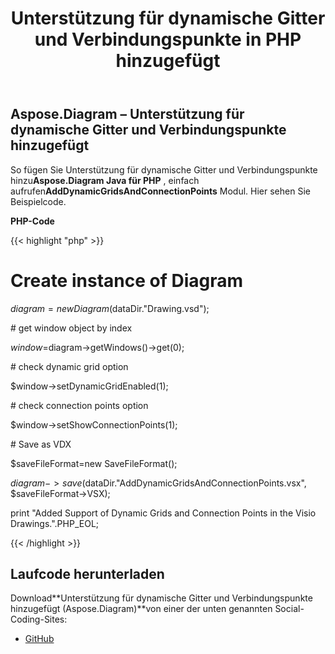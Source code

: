 ﻿---
title: Unterstützung für dynamische Gitter und Verbindungspunkte in PHP hinzugefügt
type: docs
weight: 10
url: /de/java/add-support-of-dynamic-grids-and-connection-points-in-php/
---
## **Aspose.Diagram – Unterstützung für dynamische Gitter und Verbindungspunkte hinzugefügt**
 So fügen Sie Unterstützung für dynamische Gitter und Verbindungspunkte hinzu**Aspose.Diagram Java für PHP** , einfach aufrufen**AddDynamicGridsAndConnectionPoints** Modul. Hier sehen Sie Beispielcode.

**PHP-Code**

{{< highlight "php" >}}

 # Create instance of Diagram

$diagram = new Diagram($dataDir."Drawing.vsd");

\# get window object by index

$window=$diagram->getWindows()->get(0);

\# check dynamic grid option

$window->setDynamicGridEnabled(1);

\# check connection points option

$window->setShowConnectionPoints(1);

\# Save as VDX

$saveFileFormat=new SaveFileFormat();

$diagram->save($dataDir."AddDynamicGridsAndConnectionPoints.vsx", $saveFileFormat->VSX);

print "Added Support of Dynamic Grids and Connection Points in the Visio Drawings.".PHP_EOL;

{{< /highlight >}}
## **Laufcode herunterladen**
 Download**Unterstützung für dynamische Gitter und Verbindungspunkte hinzugefügt (Aspose.Diagram)**von einer der unten genannten Social-Coding-Sites:

- [GitHub](https://github.com/asposediagram/Aspose.Diagram-for-Java/blob/master/Plugins/Aspose_Diagram_Java_for_PHP/src/aspose/diagram/WorkingwithWindowElements/AddDynamicGridsAndConnectionPoints.php)
